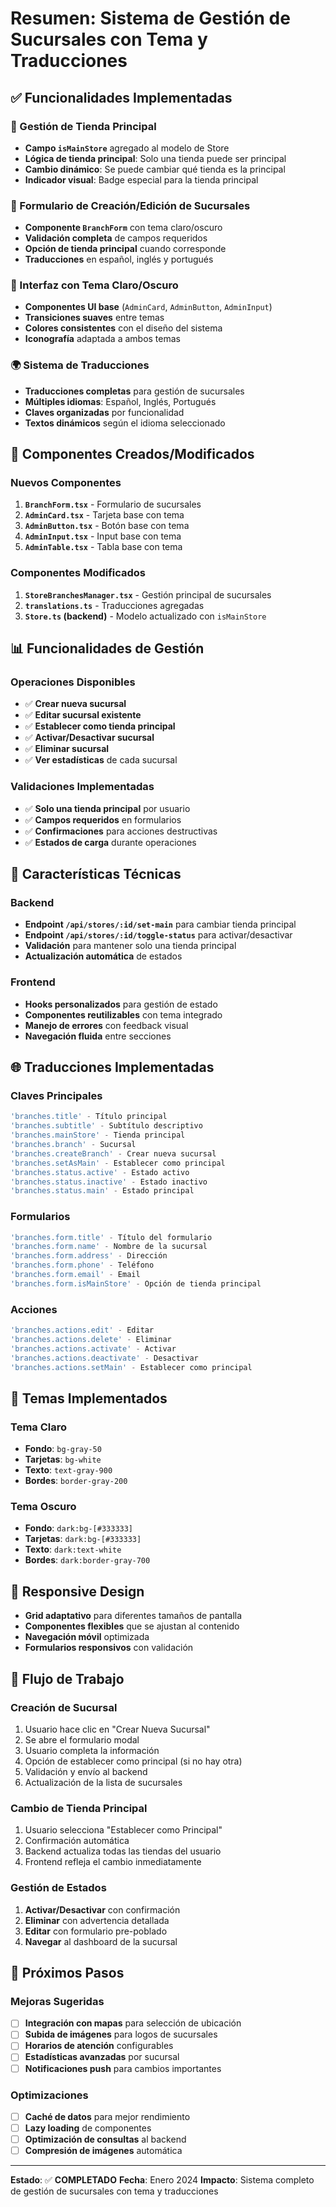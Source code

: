 # Resumen: Sistema de Gestión de Sucursales con Tema y Traducciones

## ✅ Funcionalidades Implementadas

### 🏪 Gestión de Tienda Principal
- **Campo `isMainStore`** agregado al modelo de Store
- **Lógica de tienda principal**: Solo una tienda puede ser principal
- **Cambio dinámico**: Se puede cambiar qué tienda es la principal
- **Indicador visual**: Badge especial para la tienda principal

### 📝 Formulario de Creación/Edición de Sucursales
- **Componente `BranchForm`** con tema claro/oscuro
- **Validación completa** de campos requeridos
- **Opción de tienda principal** cuando corresponde
- **Traducciones** en español, inglés y portugués

### 🎨 Interfaz con Tema Claro/Oscuro
- **Componentes UI base** (`AdminCard`, `AdminButton`, `AdminInput`)
- **Transiciones suaves** entre temas
- **Colores consistentes** con el diseño del sistema
- **Iconografía** adaptada a ambos temas

### 🌍 Sistema de Traducciones
- **Traducciones completas** para gestión de sucursales
- **Múltiples idiomas**: Español, Inglés, Portugués
- **Claves organizadas** por funcionalidad
- **Textos dinámicos** según el idioma seleccionado

## 🔧 Componentes Creados/Modificados

### Nuevos Componentes
1. **`BranchForm.tsx`** - Formulario de sucursales
2. **`AdminCard.tsx`** - Tarjeta base con tema
3. **`AdminButton.tsx`** - Botón base con tema
4. **`AdminInput.tsx`** - Input base con tema
5. **`AdminTable.tsx`** - Tabla base con tema

### Componentes Modificados
1. **`StoreBranchesManager.tsx`** - Gestión principal de sucursales
2. **`translations.ts`** - Traducciones agregadas
3. **`Store.ts` (backend)** - Modelo actualizado con `isMainStore`

## 📊 Funcionalidades de Gestión

### Operaciones Disponibles
- ✅ **Crear nueva sucursal**
- ✅ **Editar sucursal existente**
- ✅ **Establecer como tienda principal**
- ✅ **Activar/Desactivar sucursal**
- ✅ **Eliminar sucursal**
- ✅ **Ver estadísticas** de cada sucursal

### Validaciones Implementadas
- ✅ **Solo una tienda principal** por usuario
- ✅ **Campos requeridos** en formularios
- ✅ **Confirmaciones** para acciones destructivas
- ✅ **Estados de carga** durante operaciones

## 🎯 Características Técnicas

### Backend
- **Endpoint `/api/stores/:id/set-main`** para cambiar tienda principal
- **Endpoint `/api/stores/:id/toggle-status`** para activar/desactivar
- **Validación** para mantener solo una tienda principal
- **Actualización automática** de estados

### Frontend
- **Hooks personalizados** para gestión de estado
- **Componentes reutilizables** con tema integrado
- **Manejo de errores** con feedback visual
- **Navegación fluida** entre secciones

## 🌐 Traducciones Implementadas

### Claves Principales
```typescript
'branches.title' - Título principal
'branches.subtitle' - Subtítulo descriptivo
'branches.mainStore' - Tienda principal
'branches.branch' - Sucursal
'branches.createBranch' - Crear nueva sucursal
'branches.setAsMain' - Establecer como principal
'branches.status.active' - Estado activo
'branches.status.inactive' - Estado inactivo
'branches.status.main' - Estado principal
```

### Formularios
```typescript
'branches.form.title' - Título del formulario
'branches.form.name' - Nombre de la sucursal
'branches.form.address' - Dirección
'branches.form.phone' - Teléfono
'branches.form.email' - Email
'branches.form.isMainStore' - Opción de tienda principal
```

### Acciones
```typescript
'branches.actions.edit' - Editar
'branches.actions.delete' - Eliminar
'branches.actions.activate' - Activar
'branches.actions.deactivate' - Desactivar
'branches.actions.setMain' - Establecer como principal
```

## 🎨 Temas Implementados

### Tema Claro
- **Fondo**: `bg-gray-50`
- **Tarjetas**: `bg-white`
- **Texto**: `text-gray-900`
- **Bordes**: `border-gray-200`

### Tema Oscuro
- **Fondo**: `dark:bg-[#333333]`
- **Tarjetas**: `dark:bg-[#333333]`
- **Texto**: `dark:text-white`
- **Bordes**: `dark:border-gray-700`

## 📱 Responsive Design
- **Grid adaptativo** para diferentes tamaños de pantalla
- **Componentes flexibles** que se ajustan al contenido
- **Navegación móvil** optimizada
- **Formularios responsivos** con validación

## 🔄 Flujo de Trabajo

### Creación de Sucursal
1. Usuario hace clic en "Crear Nueva Sucursal"
2. Se abre el formulario modal
3. Usuario completa la información
4. Opción de establecer como principal (si no hay otra)
5. Validación y envío al backend
6. Actualización de la lista de sucursales

### Cambio de Tienda Principal
1. Usuario selecciona "Establecer como Principal"
2. Confirmación automática
3. Backend actualiza todas las tiendas del usuario
4. Frontend refleja el cambio inmediatamente

### Gestión de Estados
1. **Activar/Desactivar** con confirmación
2. **Eliminar** con advertencia detallada
3. **Editar** con formulario pre-poblado
4. **Navegar** al dashboard de la sucursal

## 🚀 Próximos Pasos

### Mejoras Sugeridas
- [ ] **Integración con mapas** para selección de ubicación
- [ ] **Subida de imágenes** para logos de sucursales
- [ ] **Horarios de atención** configurables
- [ ] **Estadísticas avanzadas** por sucursal
- [ ] **Notificaciones push** para cambios importantes

### Optimizaciones
- [ ] **Caché de datos** para mejor rendimiento
- [ ] **Lazy loading** de componentes
- [ ] **Optimización de consultas** al backend
- [ ] **Compresión de imágenes** automática

---

**Estado**: ✅ **COMPLETADO**
**Fecha**: Enero 2024
**Impacto**: Sistema completo de gestión de sucursales con tema y traducciones

